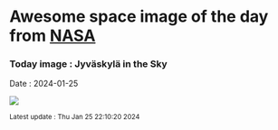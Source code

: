
# Awesome space image of the day from [NASA](https://api.nasa.gov/)

### Today image : Jyväskylä in the Sky
Date : 2024-01-25

![](https://apod.nasa.gov/apod/image/2401/image-20240116164558_v11024.jpg)

<small>Latest update : Thu Jan 25 22:10:20 2024</small>
        